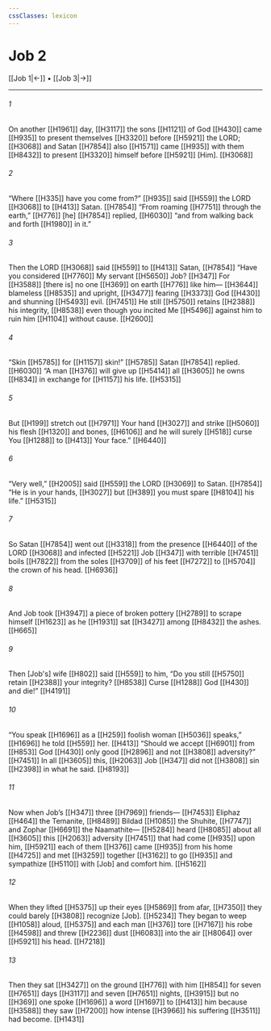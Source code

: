 ```yaml
---
cssClasses: lexicon
---
```


# Job 2

[[Job 1|←]] • [[Job 3|→]]

---

###### 1
On another [[H1961]] day, [[H3117]] the sons [[H1121]] of God [[H430]] came [[H935]] to present themselves [[H3320]] before [[H5921]] the LORD; [[H3068]] and Satan [[H7854]] also [[H1571]] came [[H935]] with them [[H8432]] to present [[H3320]] himself before [[H5921]] [Him]. [[H3068]]

###### 2
“Where [[H335]] have you come from?” [[H935]] said [[H559]] the LORD [[H3068]] to [[H413]] Satan. [[H7854]] “From roaming [[H7751]] through the earth,” [[H776]] [he] [[H7854]] replied, [[H6030]] “and from walking back and forth [[H1980]] in it.” 

###### 3
Then the LORD [[H3068]] said [[H559]] to [[H413]] Satan, [[H7854]] “Have you considered [[H7760]] My servant [[H5650]] Job? [[H347]] For [[H3588]] [there is] no one [[H369]] on earth [[H776]] like him— [[H3644]] blameless [[H8535]] and upright, [[H3477]] fearing [[H3373]] God [[H430]] and shunning [[H5493]] evil. [[H7451]] He still [[H5750]] retains [[H2388]] his integrity, [[H8538]] even though you incited Me [[H5496]] against him  to ruin him [[H1104]] without cause. [[H2600]]

###### 4
“Skin [[H5785]] for [[H1157]] skin!” [[H5785]] Satan [[H7854]] replied. [[H6030]] “A man [[H376]] will give up [[H5414]] all [[H3605]] he owns [[H834]] in exchange for [[H1157]] his life. [[H5315]]

###### 5
But [[H199]] stretch out [[H7971]] Your hand [[H3027]] and strike [[H5060]] his flesh [[H1320]] and bones, [[H6106]] and he will surely [[H518]] curse You [[H1288]] to [[H413]] Your face.” [[H6440]]

###### 6
“Very well,” [[H2005]] said [[H559]] the LORD [[H3069]] to Satan. [[H7854]] “He is in your hands, [[H3027]] but [[H389]] you must spare [[H8104]] his life.” [[H5315]]

###### 7
So Satan [[H7854]] went out [[H3318]] from the presence [[H6440]] of the LORD [[H3068]] and infected [[H5221]] Job [[H347]] with terrible [[H7451]] boils [[H7822]] from the soles [[H3709]] of his feet [[H7272]] to [[H5704]] the crown of his head. [[H6936]]

###### 8
And Job took [[H3947]] a piece of broken pottery [[H2789]] to scrape himself [[H1623]] as he [[H1931]] sat [[H3427]] among [[H8432]] the ashes. [[H665]]

###### 9
Then [Job's] wife [[H802]] said [[H559]] to him,  “Do you still [[H5750]] retain [[H2388]] your integrity? [[H8538]] Curse [[H1288]] God [[H430]] and die!” [[H4191]]

###### 10
“You speak [[H1696]] as a [[H259]] foolish woman [[H5036]] speaks,” [[H1696]] he told [[H559]] her. [[H413]] “Should we accept [[H6901]] from [[H853]] God [[H430]] only good [[H2896]] and not [[H3808]] adversity?” [[H7451]] In all [[H3605]] this, [[H2063]] Job [[H347]] did not [[H3808]] sin [[H2398]] in what he said. [[H8193]]

###### 11
Now when Job’s [[H347]] three [[H7969]] friends— [[H7453]] Eliphaz [[H464]] the Temanite, [[H8489]] Bildad [[H1085]] the Shuhite, [[H7747]] and Zophar [[H6691]] the Naamathite— [[H5284]] heard [[H8085]] about all [[H3605]] this [[H2063]] adversity [[H7451]] that had come [[H935]] upon him, [[H5921]] each of them [[H376]] came [[H935]] from his home [[H4725]] and met [[H3259]] together [[H3162]] to go [[H935]] and sympathize [[H5110]] with [Job]  and comfort him. [[H5162]]

###### 12
When they lifted [[H5375]] up their eyes [[H5869]] from afar, [[H7350]] they could barely [[H3808]] recognize [Job]. [[H5234]] They began to weep [[H1058]] aloud, [[H5375]] and each man [[H376]] tore [[H7167]] his robe [[H4598]] and threw [[H2236]] dust [[H6083]] into the air [[H8064]] over [[H5921]] his head. [[H7218]]

###### 13
Then they sat [[H3427]] on the ground [[H776]] with him [[H854]] for seven [[H7651]] days [[H3117]] and seven [[H7651]] nights, [[H3915]] but no [[H369]] one spoke [[H1696]] a word [[H1697]] to [[H413]] him because [[H3588]] they saw [[H7200]] how intense [[H3966]] his suffering [[H3511]] had become. [[H1431]]

